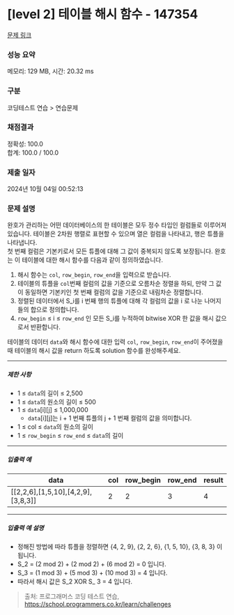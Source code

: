 # [level 2] 테이블 해시 함수 - 147354 

[문제 링크](https://school.programmers.co.kr/learn/courses/30/lessons/147354) 

### 성능 요약

메모리: 129 MB, 시간: 20.32 ms

### 구분

코딩테스트 연습 > 연습문제

### 채점결과

정확성: 100.0<br/>합계: 100.0 / 100.0

### 제출 일자

2024년 10월 04일 00:52:13

### 문제 설명

<p style="user-select: auto !important;">완호가 관리하는 어떤 데이터베이스의 한 테이블은 모두 정수 타입인 컬럼들로 이루어져 있습니다. 테이블은 2차원 행렬로 표현할 수 있으며 열은 컬럼을 나타내고, 행은 튜플을 나타냅니다.<br style="user-select: auto !important;">
첫 번째 컬럼은 기본키로서 모든 튜플에 대해 그 값이 중복되지 않도록 보장됩니다. 완호는 이 테이블에 대한 해시 함수를 다음과 같이 정의하였습니다.</p>

<ol style="user-select: auto !important;">
<li style="user-select: auto !important;">해시 함수는 <code style="user-select: auto !important;">col</code>, <code style="user-select: auto !important;">row_begin</code>, <code style="user-select: auto !important;">row_end</code>을 입력으로 받습니다.</li>
<li style="user-select: auto !important;">테이블의 튜플을 <code style="user-select: auto !important;">col</code>번째 컬럼의 값을 기준으로 오름차순 정렬을 하되, 만약 그 값이 동일하면 기본키인 첫 번째 컬럼의 값을 기준으로 내림차순 정렬합니다.</li>
<li style="user-select: auto !important;">정렬된 데이터에서 S_i를 i 번째 행의 튜플에 대해 각 컬럼의 값을 i 로 나눈 나머지들의 합으로 정의합니다.</li>
<li style="user-select: auto !important;"><code style="user-select: auto !important;">row_begin</code> ≤ i ≤ <code style="user-select: auto !important;">row_end</code> 인 모든 S_i를 누적하여 bitwise XOR 한 값을 해시 값으로서 반환합니다.</li>
</ol>

<p style="user-select: auto !important;">테이블의 데이터 <code style="user-select: auto !important;">data</code>와 해시 함수에 대한 입력 <code style="user-select: auto !important;">col</code>, <code style="user-select: auto !important;">row_begin</code>, <code style="user-select: auto !important;">row_end</code>이 주어졌을 때 테이블의 해시 값을 return 하도록 solution 함수를 완성해주세요.</p>

<hr style="user-select: auto !important;">

<h5 style="user-select: auto !important;">제한 사항</h5>

<ul style="user-select: auto !important;">
<li style="user-select: auto !important;">1 ≤ <code style="user-select: auto !important;">data</code>의 길이 ≤ 2,500</li>
<li style="user-select: auto !important;">1 ≤ <code style="user-select: auto !important;">data</code>의 원소의 길이 ≤ 500</li>
<li style="user-select: auto !important;">1 ≤ <code style="user-select: auto !important;">data</code>[i][j] ≤ 1,000,000

<ul style="user-select: auto !important;">
<li style="user-select: auto !important;"><code style="user-select: auto !important;">data</code>[i][j]는 i + 1 번째 튜플의 j + 1 번째 컬럼의 값을 의미합니다.</li>
</ul></li>
<li style="user-select: auto !important;">1 ≤ col ≤ <code style="user-select: auto !important;">data</code>의 원소의 길이</li>
<li style="user-select: auto !important;">1 ≤ <code style="user-select: auto !important;">row_begin</code> ≤ <code style="user-select: auto !important;">row_end</code> ≤ <code style="user-select: auto !important;">data</code>의 길이</li>
</ul>

<hr style="user-select: auto !important;">

<h5 style="user-select: auto !important;">입출력 예</h5>
<table class="table" style="user-select: auto !important;">
        <thead style="user-select: auto !important;"><tr style="user-select: auto !important;">
<th style="user-select: auto !important;">data</th>
<th style="user-select: auto !important;">col</th>
<th style="user-select: auto !important;">row_begin</th>
<th style="user-select: auto !important;">row_end</th>
<th style="user-select: auto !important;">result</th>
</tr>
</thead>
        <tbody style="user-select: auto !important;"><tr style="user-select: auto !important;">
<td style="user-select: auto !important;">[[2,2,6],[1,5,10],[4,2,9],[3,8,3]]</td>
<td style="user-select: auto !important;">2</td>
<td style="user-select: auto !important;">2</td>
<td style="user-select: auto !important;">3</td>
<td style="user-select: auto !important;">4</td>
</tr>
</tbody>
      </table>
<hr style="user-select: auto !important;">

<h5 style="user-select: auto !important;">입출력 예 설명</h5>

<ul style="user-select: auto !important;">
<li style="user-select: auto !important;">정해진 방법에 따라 튜플을 정렬하면 {4, 2, 9}, {2, 2, 6}, {1, 5, 10}, {3, 8, 3} 이 됩니다.</li>
<li style="user-select: auto !important;">S_2 = (2 mod 2) + (2 mod 2) + (6 mod 2) = 0 입니다.</li>
<li style="user-select: auto !important;">S_3 = (1 mod 3) + (5 mod 3) + (10 mod 3) = 4 입니다.</li>
<li style="user-select: auto !important;">따라서 해시 값은 S_2 XOR S_ 3 = 4 입니다.</li>
</ul>


> 출처: 프로그래머스 코딩 테스트 연습, https://school.programmers.co.kr/learn/challenges
